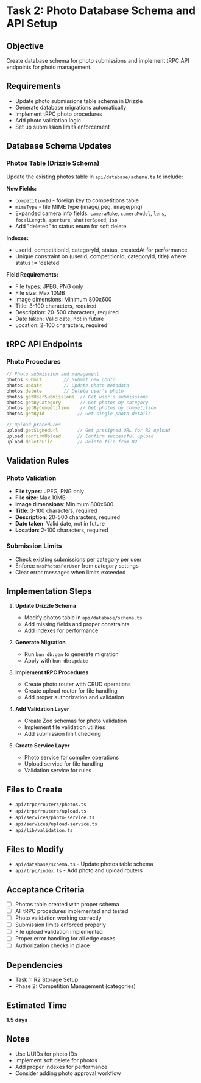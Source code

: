 # Task 2: Photo Database Schema and API Setup

## Objective
Create database schema for photo submissions and implement tRPC API endpoints for photo management.

## Requirements
- Update photo submissions table schema in Drizzle
- Generate database migrations automatically
- Implement tRPC photo procedures
- Add photo validation logic
- Set up submission limits enforcement

## Database Schema Updates

### Photos Table (Drizzle Schema)
Update the existing photos table in `api/database/schema.ts` to include:

**New Fields:**
- `competitionId` - foreign key to competitions table
- `mimeType` - file MIME type (image/jpeg, image/png)
- Expanded camera info fields: `cameraMake`, `cameraModel`, `lens`, `focalLength`, `aperture`, `shutterSpeed`, `iso`
- Add "deleted" to status enum for soft delete

**Indexes:**
- userId, competitionId, categoryId, status, createdAt for performance
- Unique constraint on (userId, competitionId, categoryId, title) where status != 'deleted'

**Field Requirements:**
- File types: JPEG, PNG only  
- File size: Max 10MB
- Image dimensions: Minimum 800x600
- Title: 3-100 characters, required
- Description: 20-500 characters, required
- Date taken: Valid date, not in future
- Location: 2-100 characters, required

## tRPC API Endpoints

### Photo Procedures
```typescript
// Photo submission and management
photos.submit        // Submit new photo
photos.update        // Update photo metadata
photos.delete        // Delete user's photo
photos.getUserSubmissions  // Get user's submissions
photos.getByCategory       // Get photos by category
photos.getByCompetition    // Get photos by competition
photos.getById            // Get single photo details

// Upload procedures
upload.getSignedUrl       // Get presigned URL for R2 upload
upload.confirmUpload      // Confirm successful upload
upload.deleteFile         // Delete file from R2
```

## Validation Rules

### Photo Validation
- **File types**: JPEG, PNG only
- **File size**: Max 10MB
- **Image dimensions**: Minimum 800x600
- **Title**: 3-100 characters, required
- **Description**: 20-500 characters, required
- **Date taken**: Valid date, not in future
- **Location**: 2-100 characters, required

### Submission Limits
- Check existing submissions per category per user
- Enforce `maxPhotosPerUser` from category settings
- Clear error messages when limits exceeded

## Implementation Steps

1. **Update Drizzle Schema**
   - Modify photos table in `api/database/schema.ts`
   - Add missing fields and proper constraints
   - Add indexes for performance

2. **Generate Migration**
   - Run `bun db:gen` to generate migration
   - Apply with `bun db:update`

3. **Implement tRPC Procedures**
   - Create photo router with CRUD operations
   - Create upload router for file handling
   - Add proper authorization and validation

4. **Add Validation Layer**
   - Create Zod schemas for photo validation
   - Implement file validation utilities
   - Add submission limit checking

5. **Create Service Layer**
   - Photo service for complex operations
   - Upload service for file handling
   - Validation service for rules

## Files to Create
- `api/trpc/routers/photos.ts`
- `api/trpc/routers/upload.ts`
- `api/services/photo-service.ts`
- `api/services/upload-service.ts`
- `api/lib/validation.ts`

## Files to Modify
- `api/database/schema.ts` - Update photos table schema
- `api/trpc/index.ts` - Add photo and upload routers

## Acceptance Criteria
- [ ] Photos table created with proper schema
- [ ] All tRPC procedures implemented and tested
- [ ] Photo validation working correctly
- [ ] Submission limits enforced properly
- [ ] File upload validation implemented
- [ ] Proper error handling for all edge cases
- [ ] Authorization checks in place

## Dependencies
- Task 1: R2 Storage Setup
- Phase 2: Competition Management (categories)

## Estimated Time
**1.5 days**

## Notes
- Use UUIDs for photo IDs
- Implement soft delete for photos
- Add proper indexes for performance
- Consider adding photo approval workflow